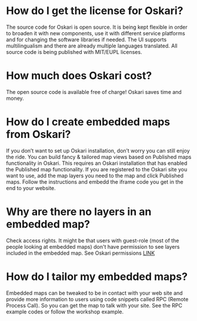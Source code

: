 # How do I get the license for Oskari?

The source code for Oskari is open source. It is being kept flexible in order to broaden it with new components, use it with different service platforms and for changing the software libraries if needed. The UI supports multilingualism and there are already multiple languages translated. All source code is being published with MIT/EUPL licenses.

# How much does Oskari cost?

The open source code is available free of charge! Oskari saves time and money.

# How do I create embedded maps from Oskari?

If you don’t want to set up Oskari installation, don’t worry you can still enjoy the ride. You can build fancy & tailored map views based on Published maps functionality in Oskari. This requires an Oskari installation that has enabled the Published map functionality. If you are registered to the Oskari site you want to use, add the map layers you need to the map and click Published maps. Follow the instructions and embedd the iframe code you get in the end to your website.

# Why are there no layers in an embedded map?

Check access rights. It might be that users with guest-role (most of the people looking at embedded maps) don't have permission to see layers included in the embedded map. See Oskari permissions [LINK](#)

# How do I tailor my embedded maps?

Embedded maps can be tweaked to be in contact with your web site and provide more information to users using code snippets called RPC (Remote Process Call). So you can get the map to talk with your site. See the RPC example codes or follow the workshop example.
